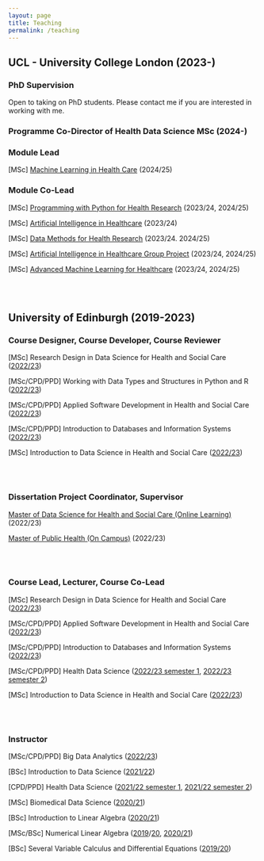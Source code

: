 ```yaml
---
layout: page
title: Teaching
permalink: /teaching
---
```


## UCL - University College London (2023-)
### PhD Supervision

Open to taking on PhD students. Please contact me if you are interested in working with me.

### Programme Co-Director of Health Data Science MSc (2024-)

### Module Lead

\[MSc\] [Machine Learning in Health Care](https://www.ucl.ac.uk/module-catalogue/modules/machine-learning-in-health-care-blended-learning-CHME0018) (2024/25)

### Module Co-Lead

\[MSc\] [Programming with Python for Health Research](https://www.ucl.ac.uk/module-catalogue/modules/programming-with-python-for-health-research-CHME0031) (2023/24, 2024/25)

\[MSc\] [Artificial Intelligence in Healthcare](https://www.ucl.ac.uk/module-catalogue/modules/artificial-intelligence-in-healthcare-aih-CHME0016) (2023/24)

\[MSc\] [Data Methods for Health Research](https://www.ucl.ac.uk/module-catalogue/modules/data-methods-for-health-research-CHME0013) (2023/24. 2024/25)

\[MSc\] [Artificial Intelligence in Healthcare Group Project](https://www.ucl.ac.uk/module-catalogue/modules/artificial-intelligence-in-healthcare-group-project-CHME0039) (2023/24, 2024/25)

\[MSc\] [Advanced Machine Learning for Healthcare](https://www.ucl.ac.uk/module-catalogue/modules/advanced-machine-learning-for-healthcare-CHME0035) (2023/24, 2024/25)

<br/><br/>

## University of Edinburgh (2019-2023)

### Course Designer, Course Developer, Course Reviewer

\[MSc\] Research Design in Data Science for Health and Social Care ([2022/23](http://www.drps.ed.ac.uk/22-23/dpt/cxhein11057.htm))

\[MSc/CPD/PPD\] Working with Data Types and Structures in Python and R ([2022/23](http://www.drps.ed.ac.uk/22-23/dpt/cxhein11050.htm))

\[MSc/CPD/PPD\] Applied Software Development in Health and Social Care ([2022/23](http://www.drps.ed.ac.uk/23-24/dpt/cxhein11062.htm))

\[MSc/CPD/PPD\] Introduction to Databases and Information Systems ([2022/23](http://www.drps.ed.ac.uk/22-23/dpt/cxhein11048.htm))

\[MSc\] Introduction to Data Science in Health and Social Care ([2022/23](http://www.drps.ed.ac.uk/22-23/dpt/cxhein11037.htm))

<br/><br/>

### Dissertation Project Coordinator, Supervisor

[Master of Data Science for Health and Social Care (Online Learning)](https://www.ed.ac.uk/studying/postgraduate/degrees/index.php?r=site/view&id=1041) (2022/23)

[Master of Public Health (On Campus)](https://www.ed.ac.uk/molecular-genetic-population/mph) (2022/23)

<br/><br/>

### Course Lead, Lecturer, Course Co-Lead

\[MSc\] Research Design in Data Science for Health and Social Care ([2022/23](http://www.drps.ed.ac.uk/22-23/dpt/cxhein11057.htm))

\[MSc/CPD/PPD\] Applied Software Development in Health and Social Care ([2022/23](http://www.drps.ed.ac.uk/23-24/dpt/cxhein11062.htm))

\[MSc/CPD/PPD\] Introduction to Databases and Information Systems ([2022/23](http://www.drps.ed.ac.uk/22-23/dpt/cxhein11048.htm))

\[MSc/CPD/PPD\] Health Data Science ([2022/23 semester 1](http://www.drps.ed.ac.uk/22-23/dpt/cxglhe11086.htm), [2022/23 semester 2](http://www.drps.ed.ac.uk/22-23/dpt/cxglhe11086.htm))

\[MSc\] Introduction to Data Science in Health and Social Care ([2022/23](http://www.drps.ed.ac.uk/22-23/dpt/cxhein11037.htm))

<br/><br/>

### Instructor

\[MSc/CPD/PPD\] Big Data Analytics ([2022/23](http://www.drps.ed.ac.uk/22-23/dpt/cxhein11055.htm))

\[BSc\] Introduction to Data Science ([2021/22](http://www.drps.ed.ac.uk/21-22/dpt/cxmath08077.htm))

\[CPD/PPD\] Health Data Science ([2021/22 semester 1](http://www.drps.ed.ac.uk/21-22/dpt/cxglhe11086.htm), [2021/22 semester 2](http://www.drps.ed.ac.uk/21-22/dpt/cxglhe11086.htm))

\[MSc\] Biomedical Data Science ([2020/21](http://www.drps.ed.ac.uk/20-21/dpt/cxmath11174.htm))

\[BSc\] Introduction to Linear Algebra ([2020/21](http://www.drps.ed.ac.uk/20-21/dpt/cxmath08057.htm))

\[MSc/BSc\] Numerical Linear Algebra ([2019](http://www.drps.ed.ac.uk/19-20/dpt/cxmath11196.htm)/[20](http://www.drps.ed.ac.uk/19-20/dpt/cxmath10098.htm), [2020/21](http://www.drps.ed.ac.uk/20-21/dpt/cxmath10098.htm))

\[BSc\] Several Variable Calculus and Differential Equations ([2019/20](http://www.drps.ed.ac.uk/19-20/dpt/cxmath08063.htm))
